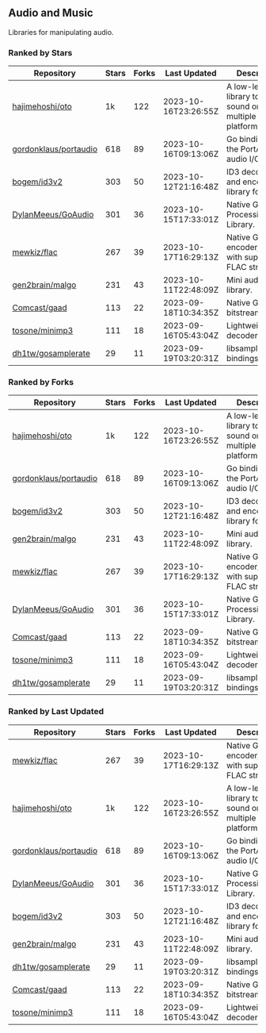 ## Audio and Music

Libraries for manipulating audio.

### Ranked by Stars

| Repository | Stars | Forks | Last Updated | Description | 
|------------|-------|-------|--------------|-------------|
| [hajimehoshi/oto](https://github.com/hajimehoshi/oto) | 1k | 122 | 2023-10-16T23:26:55Z |  A low-level library to play sound on multiple platforms. |
| [gordonklaus/portaudio](https://github.com/gordonklaus/portaudio) | 618 | 89 | 2023-10-16T09:13:06Z |  Go bindings for the PortAudio audio I/O library. |
| [bogem/id3v2](https://github.com/bogem/id3v2) | 303 | 50 | 2023-10-12T21:16:48Z |  ID3 decoding and encoding library for Go. |
| [DylanMeeus/GoAudio](https://github.com/DylanMeeus/GoAudio) | 301 | 36 | 2023-10-15T17:33:01Z |  Native Go Audio Processing Library. |
| [mewkiz/flac](https://github.com/mewkiz/flac) | 267 | 39 | 2023-10-17T16:29:13Z |  Native Go FLAC encoder/decoder with support for FLAC streams. |
| [gen2brain/malgo](https://github.com/gen2brain/malgo) | 231 | 43 | 2023-10-11T22:48:09Z |  Mini audio library. |
| [Comcast/gaad](https://github.com/Comcast/gaad) | 113 | 22 | 2023-09-18T10:34:35Z |  Native Go AAC bitstream parser. |
| [tosone/minimp3](https://github.com/tosone/minimp3) | 111 | 18 | 2023-09-16T05:43:04Z |  Lightweight MP3 decoder library. |
| [dh1tw/gosamplerate](https://github.com/dh1tw/gosamplerate) | 29 | 11 | 2023-09-19T03:20:31Z |  libsamplerate bindings for go. |

### Ranked by Forks

| Repository | Stars | Forks | Last Updated | Description | 
|------------|-------|-------|--------------|-------------|
| [hajimehoshi/oto](https://github.com/hajimehoshi/oto) | 1k | 122 | 2023-10-16T23:26:55Z |  A low-level library to play sound on multiple platforms. |
| [gordonklaus/portaudio](https://github.com/gordonklaus/portaudio) | 618 | 89 | 2023-10-16T09:13:06Z |  Go bindings for the PortAudio audio I/O library. |
| [bogem/id3v2](https://github.com/bogem/id3v2) | 303 | 50 | 2023-10-12T21:16:48Z |  ID3 decoding and encoding library for Go. |
| [gen2brain/malgo](https://github.com/gen2brain/malgo) | 231 | 43 | 2023-10-11T22:48:09Z |  Mini audio library. |
| [mewkiz/flac](https://github.com/mewkiz/flac) | 267 | 39 | 2023-10-17T16:29:13Z |  Native Go FLAC encoder/decoder with support for FLAC streams. |
| [DylanMeeus/GoAudio](https://github.com/DylanMeeus/GoAudio) | 301 | 36 | 2023-10-15T17:33:01Z |  Native Go Audio Processing Library. |
| [Comcast/gaad](https://github.com/Comcast/gaad) | 113 | 22 | 2023-09-18T10:34:35Z |  Native Go AAC bitstream parser. |
| [tosone/minimp3](https://github.com/tosone/minimp3) | 111 | 18 | 2023-09-16T05:43:04Z |  Lightweight MP3 decoder library. |
| [dh1tw/gosamplerate](https://github.com/dh1tw/gosamplerate) | 29 | 11 | 2023-09-19T03:20:31Z |  libsamplerate bindings for go. |

### Ranked by Last Updated

| Repository | Stars | Forks | Last Updated | Description | 
|------------|-------|-------|--------------|-------------|
| [mewkiz/flac](https://github.com/mewkiz/flac) | 267 | 39 | 2023-10-17T16:29:13Z |  Native Go FLAC encoder/decoder with support for FLAC streams. |
| [hajimehoshi/oto](https://github.com/hajimehoshi/oto) | 1k | 122 | 2023-10-16T23:26:55Z |  A low-level library to play sound on multiple platforms. |
| [gordonklaus/portaudio](https://github.com/gordonklaus/portaudio) | 618 | 89 | 2023-10-16T09:13:06Z |  Go bindings for the PortAudio audio I/O library. |
| [DylanMeeus/GoAudio](https://github.com/DylanMeeus/GoAudio) | 301 | 36 | 2023-10-15T17:33:01Z |  Native Go Audio Processing Library. |
| [bogem/id3v2](https://github.com/bogem/id3v2) | 303 | 50 | 2023-10-12T21:16:48Z |  ID3 decoding and encoding library for Go. |
| [gen2brain/malgo](https://github.com/gen2brain/malgo) | 231 | 43 | 2023-10-11T22:48:09Z |  Mini audio library. |
| [dh1tw/gosamplerate](https://github.com/dh1tw/gosamplerate) | 29 | 11 | 2023-09-19T03:20:31Z |  libsamplerate bindings for go. |
| [Comcast/gaad](https://github.com/Comcast/gaad) | 113 | 22 | 2023-09-18T10:34:35Z |  Native Go AAC bitstream parser. |
| [tosone/minimp3](https://github.com/tosone/minimp3) | 111 | 18 | 2023-09-16T05:43:04Z |  Lightweight MP3 decoder library. |

